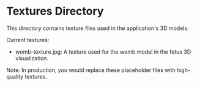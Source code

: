 
# Textures Directory

This directory contains texture files used in the application's 3D models. 

Current textures:
- womb-texture.jpg: A texture used for the womb model in the fetus 3D visualization.

Note: In production, you would replace these placeholder files with high-quality textures.
